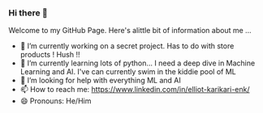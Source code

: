 ### Hi there 👋

Welcome to my GitHub Page. Here's alittle bit of information about me ...

- 🔭 I’m currently working on a secret project. Has to do with store products ! Hush !!
- 🌱 I’m currently learning lots of python... I need a deep dive in Machine Learning and AI. I've can currently swim in the kiddie pool of ML 
- 🤔 I’m looking for help with everything ML and AI
- 📫 How to reach me: https://www.linkedin.com/in/elliot-karikari-enk/
- 😄 Pronouns: He/Him

